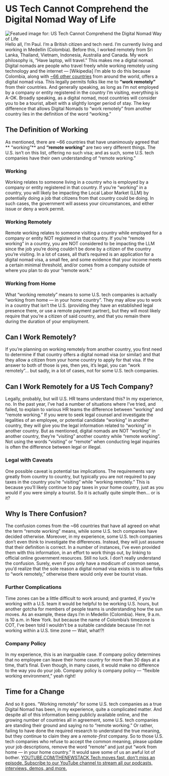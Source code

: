 # US Tech Cannot Comprehend the Digital Nomad Way of Life
![Featued image for: US Tech Cannot Comprehend the Digital Nomad Way of Life](https://cdn.thenewstack.io/media/2024/03/0a4517c9-euan-cameron-8p8smv1dewy-unsplash-1024x683.jpg)
Hello all, I’m Paul. I’m a British citizen and tech nerd. I’m currently living and working in Medellin (Colombia). Before this, I worked remotely from Sri Lanka, Thailand, Vietnam, Indonesia, Australia and Canada. My work philosophy is, “Have laptop, will travel.” This makes me a digital nomad.
Digital nomads are people who travel freely while working remotely using technology and the internet —
[Wikipedia]
I’m able to do this because Colombia, along with
[~66 other countries](https://citizenremote.com/blog/digital-nomad-visa-countries/) from around the world, offers a digital nomad visa. This legally permits folks like me to **“work remotely”** from their countries. And generally speaking, as long as I’m not employed by a company or entity registered in the country I’m visiting, everything is A-OK.
Broadly speaking, as a digital nomad, most countries will consider you to be a tourist, albeit with a slightly longer period of stay. The key difference that allows Digital Nomads to “work remotely” from another country lies in the definition of the word “working.”
## The Definition of Working
As mentioned, there are ~66 countries that have unanimously agreed that
** “working”** and **“remote working”** are two very different things. The U.S. isn’t on this list, offering no such visa; and as such, some U.S. tech companies have their own understanding of “remote working.”
### Working
Working relates to someone living in a country who is employed by a company or entity registered in that country. If you’re “working” in a country, you will likely be impacting the Local Labor Market (LLM) by potentially doing a job that citizens from that country could be doing. In such cases, the government will assess your circumstances, and either issue or deny a work permit.
### Working Remotely
Remote working relates to someone visiting a country while employed for a company or entity NOT registered in that country. If you’re “remote working” in a country, you are NOT considered to be impacting the LLM since the job you’re doing couldn’t be done by a citizen of the country you’re visiting. In a lot of cases, all that’s required is an application for a digital nomad visa, a small fee, and some evidence that your income meets a certain minimal threshold, and/or comes from a company outside of where you plan to do your “remote work.”
### Working from Home
What “working remotely” means to some U.S. tech companies is actually “working from home — in your home country”. They may allow you to work in a country that isn’t the U.S. (providing they have an established legal presence there, or use a remote payment partner), but they will most likely require that you’re a citizen of said country, and that you remain there during the duration of your employment.
## Can I Work Remotely?
If you’re planning on working remotely from another country, you first need to determine if that country offers a digital nomad visa (or similar) and that they allow a citizen from your home country to apply for that visa.
If the answer to both of those is yes, then yes, it’s legal, you can “work remotely”… but sadly, in a lot of cases, not for some U.S. tech companies.
## Can I Work Remotely for a US Tech Company?
Legally, probably, but will U.S. HR teams understand this? In my experience, no.
In the past year, I’ve had a number of situations where I’ve tried, and failed, to explain to various HR teams the difference between “working” and “remote working.”
If you were to seek legal counsel and investigate the legalities of an employee, or potential candidate “working” in another country, they will give you the legal information related to “working” in another country.
But as mentioned, digital nomads are NOT “working” in another country, they’re “visiting” another country while “remote working”. Not using the words “visiting” or “remote” when conducting legal inquiries is often the difference between legal or illegal.
### Legal with Caveats
One possible caveat is potential tax implications. The requirements vary greatly from country to country, but typically you are not required to pay taxes in the country you’re “visiting” while “working remotely.” This is because you’ll likely continue to pay taxes in your home country, just as you would if you were simply a tourist.
So it is actually quite simple then… or is it?
## Why Is There Confusion?
The confusion comes from the ~66 countries that have all agreed on what the term “remote working” means, while some U.S. tech companies have decided otherwise.
Moreover, in my experience, some U.S. tech companies don’t even think to investigate the differences. Instead, they will just assume that their definition is correct. In a number of instances, I’ve even provided them with this information, in an effort to work things out, by linking to official online government resources. Still no luck.
I don’t really understand the confusion. Surely, even if you only have a modicum of common sense, you’d realize that the sole reason a digital nomad visa exists is to allow folks to “work remotely,” otherwise there would only ever be tourist visas.
### Further Complications
Time zones can be a little difficult to work around; and granted, if you’re working with a U.S. team it would be helpful to be working U.S. hours, but another gotcha for members of people teams is understanding how the sun moves.
As an example, these days I’m in Medellin (Colombia). Here, 9 a.m. is 10 a.m. in New York. but because the name of Colombia’s timezone is COT, I’ve been told I wouldn’t be a suitable candidate because I’m not working within a U.S. time zone — Wait, what!?!
### Company Policy
In my experience, this is an inarguable case. If company policy determines that no employee can leave their home country for more than 30 days at a time, that’s final. Even though, in many cases, it would make no difference to the way you do your job. Company policy is company policy — “flexible working environment,” yeah right!
## Time for a Change
And so it goes. “Working remotely” for some U.S. tech companies as a true Digital Nomad has been, in my experience, quite a complicated matter. And despite all of this information being publicly available online, and the growing number of countries all in agreement, some U.S. tech companies are standing their ground and saying no to “remote working.” Or rather, failing to have done the required research to understand the true meaning, but they continue to claim they are a
*remote-first* company.
So to those U.S. tech companies who refuse to accept the common meaning, please update your job descriptions, remove the word “remote” and just put “work from home — in your home country.” It would save some of us an awful lot of bother.
[
YOUTUBE.COM/THENEWSTACK
Tech moves fast, don't miss an episode. Subscribe to our YouTube
channel to stream all our podcasts, interviews, demos, and more.
](https://youtube.com/thenewstack?sub_confirmation=1)